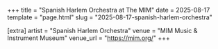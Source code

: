 +++
title = "Spanish Harlem Orchestra at The MIM"
date = 2025-08-17
template = "page.html"
slug = "2025-08-17-spanish-harlem-orchestra"

[extra]
artist = "Spanish Harlem Orchestra"
venue = "MIM Music & Instrument Museum"
venue_url = "https://mim.org/"
+++
